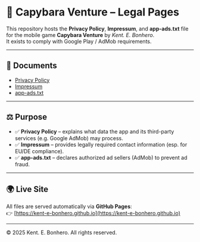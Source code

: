 # 🦫 Capybara Venture – Legal Pages

This repository hosts the **Privacy Policy**, **Impressum**, and **app-ads.txt** file for the mobile game **Capybara Venture** by *Kent. E. Bonhero*.  
It exists to comply with Google Play / AdMob requirements.

---

## 📄 Documents

- [Privacy Policy](https://kent-e-bonhero.github.io/index.html)  
- [Impressum](https://kent-e-bonhero.github.io/impressum.html)  
- [app-ads.txt](https://kent-e-bonhero.github.io/app-ads.txt)  

---

## ⚖️ Purpose

- ✅ **Privacy Policy** – explains what data the app and its third-party services (e.g. Google AdMob) may process.  
- ✅ **Impressum** – provides legally required contact information (esp. for EU/DE compliance).  
- ✅ **app-ads.txt** – declares authorized ad sellers (AdMob) to prevent ad fraud.

---

## 🌍 Live Site

All files are served automatically via **GitHub Pages**:  
👉 [https://kent-e-bonhero.github.io](https://kent-e-bonhero.github.io)

---

© 2025 Kent. E. Bonhero. All rights reserved.
